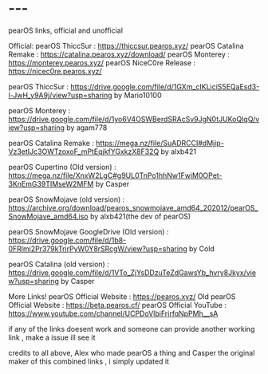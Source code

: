 # -_-_-


 pearOS links, official and unofficial




Official:
pearOS ThiccSur : https://thiccsur.pearos.xyz/
pearOS Catalina Remake : https://catalina.pearos.xyz/download/
pearOS Monterey : https://monterey.pearos.xyz/
pearOS NiceC0re Release : https://nicec0re.pearos.xyz/



pearOS ThiccSur : https://drive.google.com/file/d/1GXm_cIKLiciS5EQaEsd3-l-JwH_y9A9j/view?usp=sharing by Mario10100


pearOS Monterey : https://drive.google.com/file/d/1yo6V4OSWBerdSRAcSv9JgN0tJUKoQIqQ/view?usp=sharing by agam778


pearOS Catalina Remake : https://mega.nz/file/SuADRCCI#dMjip-Vz3etIJc3OWTzoxoF_mPtEqjkfYGxkzX8F32Q by alxb421

pearOS Cupertino (Old version) : https://mega.nz/file/XnxW2LgC#g9UL0TnPo1hhNw1FwiM0OPet-3KnEmG39TIMseW2MFM by Casper


pearOS SnowMojave (old version) : https://archive.org/download/pearos_snowmojave_amd64_202012/pearOS_SnowMojave_amd64.iso
by alxb421(the dev of pearOS)


pearOS SnowMojave GoogleDrive (Old version) : https://drive.google.com/file/d/1b8-0FRlmi2Pr379kTrirPyW0Y8rSRcgW/view?usp=sharing by Cold


pearOS Catalina (old version) : https://drive.google.com/file/d/1VTo_ZjYsDDzuTeZdGawsYb_hvry8Jkyx/view?usp=sharing by Casper









More Links!
pearOS Official Website : https://pearos.xyz/
Old pearOS Official Website : https://beta.pearos.cf/
pearOS Official YouTube : https://www.youtube.com/channel/UCPDoVlbiFrjrfqNpPMh__sA


if any of the links doesent work and someone can provide another working link , make a issue ill see it

credits to all above, Alex who made pearOS a thing and Casper the original maker of this combined links , i simply updated it
